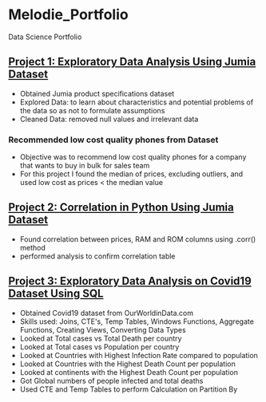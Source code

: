 # Melodie_Portfolio
Data Science Portfolio

## [Project 1: Exploratory Data Analysis Using Jumia Dataset](https://github.com/Melodie97/First-Data-Science-Projects/blob/main/Data%20Science%20Project.ipynb)
* Obtained Jumia product specifications dataset
* Explored Data: to learn about characteristics and potential problems of the data so as not to formulate assumptions
* Cleaned Data: removed null values and irrelevant data

### Recommended low cost quality phones from Dataset
* Objective was to recommend low cost quality phones for a company that wants to buy in bulk for sales team
* For this project I found the median of prices, excluding outliers, and used low cost as prices < the median value

## [Project 2: Correlation in Python Using Jumia Dataset](https://github.com/Melodie97/First-Data-Science-Projects/blob/main/Data%20Specifications%20.ipynb)
* Found correlation between prices, RAM and ROM columns using .corr() method
* performed analysis to confirm correlation table 

## [Project 3: Exploratory Data Analysis on Covid19 Dataset Using SQL](https://github.com/Melodie97/SQL-Portfolio-Project/blob/main/Covid%20Portfolio%20Project.sql)
* Obtained Covid19 dataset from OurWorldinData.com
* Skills used: Joins, CTE's, Temp Tables, Windows Functions, Aggregate Functions, Creating Views, Converting Data Types
* Looked at Total cases vs Total Death per country
* Looked at Total cases vs Population per country
* Looked at Countries with Highest Infection Rate compared to population
* Looked at Countries with the Highest Death Count per population
* Looked at continents with the Highest Death Count per population
* Got Global numbers of people infected and total deaths
* Used CTE and Temp Tables to perform Calculation on Partition By
